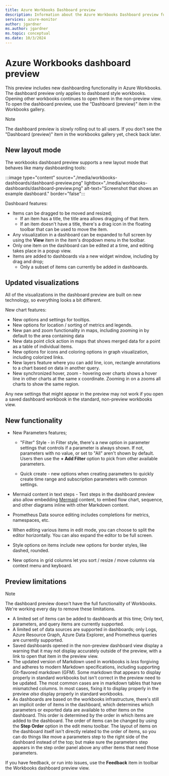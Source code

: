 ```yaml
---
title: Azure Workbooks Dashboard preview
description: Information about the Azure Workbooks Dashboard preview functionality
services: azure-monitor
author: jgardner
ms.author: jgardner
ms.topic: conceptual
ms.date: 10/3/2024
---
```


# Azure Workbooks dashboard preview

This preview includes new dashboarding functionality in Azure Workbooks. The dashboard preview only applies to dashboard style workbooks. Opening other workbooks continues to open them in the non-preview view. To open the dashboard preview, use the "Dashboard (preview)" item in the Workbooks gallery.

> [!NOTE]
> The dashboard preview is slowly rolling out to all users. If you don't see the "Dashboard (preview)" item in the workbooks gallery yet, check back later.

## New layout mode
The workbooks dashboard preview supports a new layout mode that behaves like many dashboarding tools:

:::image type="content" source="./media/workbooks-dashboards/dashboard-preview.png" lightbox="./media/workbooks-dashboards/dashboard-preview.png" alt-text="Screenshot that shows an example dashboard." border="false":::

Dashboard features:
* Items can be dragged to be moved and resized;
  * If an item has a title, the title area allows dragging of that item.
  * If an item doesn't have a title, there's a drag icon in the floating toolbar that can be used to move the item.
* Any visualization in a dashboard can be expanded to full screen by using the **View** item in the item's dropdown menu in the toolbar.
* Only one item on the dashboard can be edited at a time, and editing takes place in a popup view.
* Items are added to dashboards via a new widget window, including by drag and drop;
  * Only a subset of items can currently be added in dashboards.

## Updated visualizations

All of the visualizations in the dashboard preview are built on new technology, so everything looks a bit different. 

New chart features:
* New options and settings for tooltips.
* New options for location / sorting of metrics and legends.
* New pan and zoom functionality in maps, including zooming in by default to the area containing data
* New data point click action in maps that shows merged data for a point as a table of individual items.
* New options for icons and coloring options in graph visualization, including colorized links.
* New layers feature where you can add line, icon, rectangle annotations to a chart based on data in another query.
* New synchronized hover, zoom - hovering over charts shows a hover line in other charts at the same x coordinate. Zooming in on a zooms all charts to show the same region.

Any new settings that might appear in the preview may not work if you open a saved dashboard workbook in the standard, non-preview workbooks view.

## New functionality

* New Parameters features;
    * "Filter" Style - in Filter style, there's a new option in parameter settings that controls if a parameter is always shown. If not, parameters with no value, or set to "All" aren't shown by default. Users then use the **+ Add Filter** option to pick from other available parameters.

    * Quick create - new options when creating parameters to quickly create time range and subscription parameters with common settings.

* Mermaid content in text steps - Text steps in the dashboard preview also allow embedding [Mermaid](https://mermaid.js.org/intro/) content, to embed flow chart, sequence, and other diagrams inline with other Markdown content.

* Prometheus Data source editing includes completions for metrics, namespaces, etc.

* When editing various items in edit mode, you can choose to split the editor horizontally. You can also expand the editor to be full screen.

* Style options on items include new options for border styles, like dashed, rounded.

* New options in grid columns let you sort / resize / move columns via context menu and keyboard.

## Preview limitations

> [!NOTE]
> The dashboard preview doesn't have the full functionality of Workbooks. We're working every day to remove these limitations.

* A limited set of items can be added to dashboards at this time; Only text, parameters, and query items are currently supported.
* A limited set of data sources are supported in dashboards; only Logs, Azure Resource Graph, Azure Data Explorer, and Prometheus queries are currently supported.
* Saved dashboards opened in the non-preview dashboard view display a warning that it may not display accurately outside of the preview, with a link to open that item in the preview view.
* The updated version of Markdown used in workbooks is *less* forgiving and adheres to modern Markdown specifications, including supporting Git-flavored markdown (GFM). Some markdown that appears to display properly in standard workbooks but isn't correct in the preview need to be updated. The most common cases are in markdown tables that have mismatched columns. In most cases, fixing it to display properly in the preview *also* display properly in standard workbooks.
* As dashboards are based on the workbooks infrastructure, there's still an implicit order of items in the dashboard, which determines which parameters or exported data are available to other items on the dashboard. This order is determined by the order in which items are added to the dashboard. The  order of items can be changed by using the **Step Order** option in the edit menu toolbar. The layout of items on the dashboard itself isn't directly related to the order of items, so you can do things like move a parameters step to the right side of the dashboard instead of the top; but make sure the parameters step appears in the step order panel above any other items that need those parameters.

If you have feedback, or run into issues, use the **Feedback** item in toolbar the Workbooks dashboard preview view.
